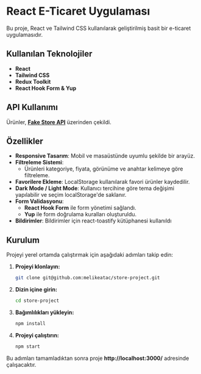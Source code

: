 # React E-Ticaret Uygulaması

Bu proje, React ve Tailwind CSS kullanılarak geliştirilmiş basit bir e-ticaret uygulamasıdır.

## Kullanılan Teknolojiler
- **React**
- **Tailwind CSS**
- **Redux Toolkit**
- **React Hook Form & Yup**

## API Kullanımı
Ürünler, **[Fake Store API](https://fakestoreapi.com/products)** üzerinden çekildi.

## Özellikler
- **Responsive Tasarım**: Mobil ve masaüstünde uyumlu şekilde bir arayüz.
- **Filtreleme Sistemi**:
  - Ürünleri kategoriye, fiyata, görünüme ve anahtar kelimeye göre filtreleme.
- **Favorilere Ekleme**: LocalStorage kullanılarak favori ürünler kaydedilir.
- **Dark Mode / Light Mode**: Kullanıcı tercihine göre tema değişimi yapılabilir ve seçim localStorage'de saklanır.
- **Form Validasyonu**:
  - **React Hook Form** ile form yönetimi sağlandı.
  - **Yup** ile form doğrulama kuralları oluşturuldu.
- **Bildirimler**: Bildirimler için react-toastify kütüphanesi kullanıldı

## Kurulum
Projeyi yerel ortamda çalıştırmak için aşağıdaki adımları takip edin:

1. **Projeyi klonlayın:**
   ```sh
   git clone git@github.com:melikeatac/store-project.git
   ```
2. **Dizin içine girin:**
   ```sh
   cd store-project
   ```
3. **Bağımlılıkları yükleyin:**
   ```sh
   npm install
   ```
4. **Projeyi çalıştırın:**
   ```sh
   npm start
   ```

Bu adımları tamamladıktan sonra proje **http://localhost:3000/** adresinde çalışacaktır.

